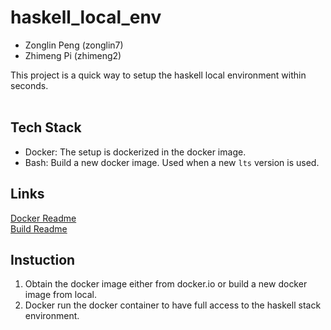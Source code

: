 # haskell_local_env
- Zonglin Peng (zonglin7)
- Zhimeng Pi (zhimeng2)

This project is a quick way to setup the haskell local environment within seconds.<br><br>

## Tech Stack
- Docker: The setup is dockerized in the docker image.
- Bash: Build a new docker image. Used when a new `lts` version is used.

## Links
[Docker Readme](./docker/README.md)<br>
[Build Readme](./build/README.md)

## Instuction
1. Obtain the docker image either from docker.io or build a new docker image from local.
2. Docker run the docker container to have full access to the haskell stack environment.



